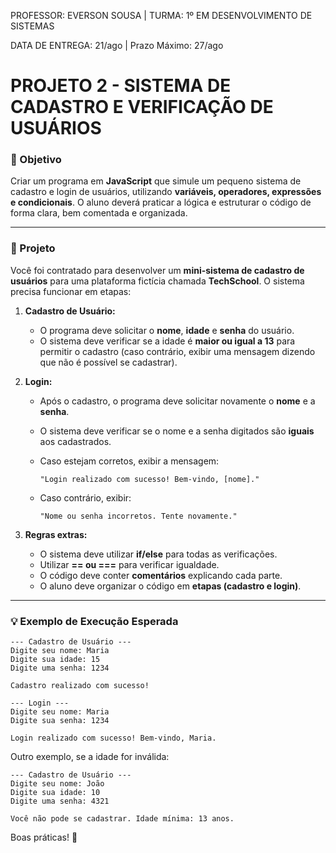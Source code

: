 PROFESSOR: EVERSON SOUSA | TURMA: 1º EM DESENVOLVIMENTO DE SISTEMAS

DATA DE ENTREGA: 21/ago | Prazo Máximo: 27/ago

# PROJETO 2 - SISTEMA DE CADASTRO E VERIFICAÇÃO DE USUÁRIOS

### 🎯 Objetivo

Criar um programa em **JavaScript** que simule um pequeno sistema de cadastro e login de usuários, utilizando **variáveis, operadores, expressões e condicionais**. O aluno deverá praticar a lógica e estruturar o código de forma clara, bem comentada e organizada.

---

### 📝 Projeto

Você foi contratado para desenvolver um **mini-sistema de cadastro de usuários** para uma plataforma fictícia chamada **TechSchool**. O sistema precisa funcionar em etapas:

1. **Cadastro de Usuário:**
    - O programa deve solicitar o **nome**, **idade** e **senha** do usuário.
    - O sistema deve verificar se a idade é **maior ou igual a 13** para permitir o cadastro (caso contrário, exibir uma mensagem dizendo que não é possível se cadastrar).
2. **Login:**
    - Após o cadastro, o programa deve solicitar novamente o **nome** e a **senha**.
    - O sistema deve verificar se o nome e a senha digitados são **iguais** aos cadastrados.
    - Caso estejam corretos, exibir a mensagem:
        
        `"Login realizado com sucesso! Bem-vindo, [nome]."`
        
    - Caso contrário, exibir:
        
        `"Nome ou senha incorretos. Tente novamente."`
        
3. **Regras extras:**
    - O sistema deve utilizar **if/else** para todas as verificações.
    - Utilizar **== ou ===** para verificar igualdade.
    - O código deve conter **comentários** explicando cada parte.
    - O aluno deve organizar o código em **etapas (cadastro e login)**.

---

### 💡 Exemplo de Execução Esperada

```
--- Cadastro de Usuário ---
Digite seu nome: Maria
Digite sua idade: 15
Digite uma senha: 1234

Cadastro realizado com sucesso!

--- Login ---
Digite seu nome: Maria
Digite sua senha: 1234

Login realizado com sucesso! Bem-vindo, Maria.

```

Outro exemplo, se a idade for inválida:

```
--- Cadastro de Usuário ---
Digite seu nome: João
Digite sua idade: 10
Digite uma senha: 4321

Você não pode se cadastrar. Idade mínima: 13 anos.

```

Boas práticas! 🤙
